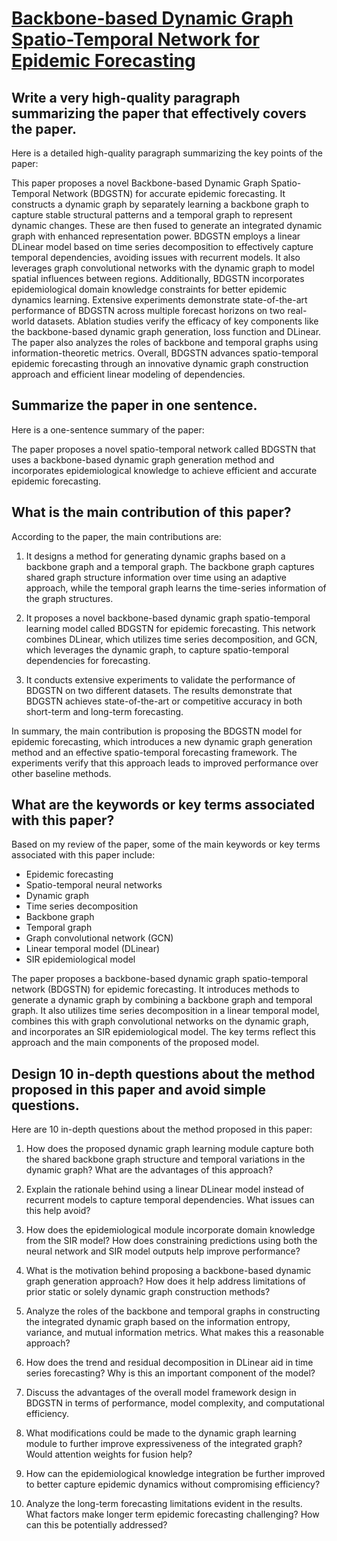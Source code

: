 # [Backbone-based Dynamic Graph Spatio-Temporal Network for Epidemic   Forecasting](https://arxiv.org/abs/2312.00485)

## Write a very high-quality paragraph summarizing the paper that effectively covers the paper.

 Here is a detailed high-quality paragraph summarizing the key points of the paper:

This paper proposes a novel Backbone-based Dynamic Graph Spatio-Temporal Network (BDGSTN) for accurate epidemic forecasting. It constructs a dynamic graph by separately learning a backbone graph to capture stable structural patterns and a temporal graph to represent dynamic changes. These are then fused to generate an integrated dynamic graph with enhanced representation power. BDGSTN employs a linear DLinear model based on time series decomposition to effectively capture temporal dependencies, avoiding issues with recurrent models. It also leverages graph convolutional networks with the dynamic graph to model spatial influences between regions. Additionally, BDGSTN incorporates epidemiological domain knowledge constraints for better epidemic dynamics learning. Extensive experiments demonstrate state-of-the-art performance of BDGSTN across multiple forecast horizons on two real-world datasets. Ablation studies verify the efficacy of key components like the backbone-based dynamic graph generation, loss function and DLinear. The paper also analyzes the roles of backbone and temporal graphs using information-theoretic metrics. Overall, BDGSTN advances spatio-temporal epidemic forecasting through an innovative dynamic graph construction approach and efficient linear modeling of dependencies.


## Summarize the paper in one sentence.

 Here is a one-sentence summary of the paper:

The paper proposes a novel spatio-temporal network called BDGSTN that uses a backbone-based dynamic graph generation method and incorporates epidemiological knowledge to achieve efficient and accurate epidemic forecasting.


## What is the main contribution of this paper?

 According to the paper, the main contributions are:

1) It designs a method for generating dynamic graphs based on a backbone graph and a temporal graph. The backbone graph captures shared graph structure information over time using an adaptive approach, while the temporal graph learns the time-series information of the graph structures. 

2) It proposes a novel backbone-based dynamic graph spatio-temporal learning model called BDGSTN for epidemic forecasting. This network combines DLinear, which utilizes time series decomposition, and GCN, which leverages the dynamic graph, to capture spatio-temporal dependencies for forecasting.

3) It conducts extensive experiments to validate the performance of BDGSTN on two different datasets. The results demonstrate that BDGSTN achieves state-of-the-art or competitive accuracy in both short-term and long-term forecasting.

In summary, the main contribution is proposing the BDGSTN model for epidemic forecasting, which introduces a new dynamic graph generation method and an effective spatio-temporal forecasting framework. The experiments verify that this approach leads to improved performance over other baseline methods.


## What are the keywords or key terms associated with this paper?

 Based on my review of the paper, some of the main keywords or key terms associated with this paper include:

- Epidemic forecasting
- Spatio-temporal neural networks
- Dynamic graph
- Time series decomposition
- Backbone graph
- Temporal graph
- Graph convolutional network (GCN)
- Linear temporal model (DLinear)
- SIR epidemiological model

The paper proposes a backbone-based dynamic graph spatio-temporal network (BDGSTN) for epidemic forecasting. It introduces methods to generate a dynamic graph by combining a backbone graph and temporal graph. It also utilizes time series decomposition in a linear temporal model, combines this with graph convolutional networks on the dynamic graph, and incorporates an SIR epidemiological model. The key terms reflect this approach and the main components of the proposed model.


## Design 10 in-depth questions about the method proposed in this paper and avoid simple questions.

 Here are 10 in-depth questions about the method proposed in this paper:

1) How does the proposed dynamic graph learning module capture both the shared backbone graph structure and temporal variations in the dynamic graph? What are the advantages of this approach?

2) Explain the rationale behind using a linear DLinear model instead of recurrent models to capture temporal dependencies. What issues can this help avoid? 

3) How does the epidemiological module incorporate domain knowledge from the SIR model? How does constraining predictions using both the neural network and SIR model outputs help improve performance?

4) What is the motivation behind proposing a backbone-based dynamic graph generation approach? How does it help address limitations of prior static or solely dynamic graph construction methods?

5) Analyze the roles of the backbone and temporal graphs in constructing the integrated dynamic graph based on the information entropy, variance, and mutual information metrics. What makes this a reasonable approach?

6) How does the trend and residual decomposition in DLinear aid in time series forecasting? Why is this an important component of the model?

7) Discuss the advantages of the overall model framework design in BDGSTN in terms of performance, model complexity, and computational efficiency.

8) What modifications could be made to the dynamic graph learning module to further improve expressiveness of the integrated graph? Would attention weights for fusion help?

9) How can the epidemiological knowledge integration be further improved to better capture epidemic dynamics without compromising efficiency?

10) Analyze the long-term forecasting limitations evident in the results. What factors make longer term epidemic forecasting challenging? How can this be potentially addressed?
